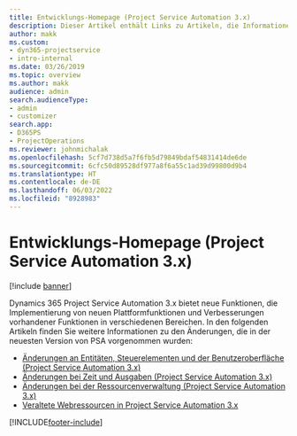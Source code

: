 ```yaml
---
title: Entwicklungs-Homepage (Project Service Automation 3.x)
description: Dieser Artikel enthält Links zu Artikeln, die Informationen zur Entwicklung von Dynamics 365 Project Service Automation (PSA) Version 3.x enthalten.
author: makk
ms.custom:
- dyn365-projectservice
- intro-internal
ms.date: 03/26/2019
ms.topic: overview
ms.author: makk
audience: admin
search.audienceType:
- admin
- customizer
search.app:
- D365PS
- ProjectOperations
ms.reviewer: johnmichalak
ms.openlocfilehash: 5cf7d738d5a7f6fb5d79849bdaf54831414de6de
ms.sourcegitcommit: 6cfc50d89528df977a8f6a55c1ad39d99800d9b4
ms.translationtype: HT
ms.contentlocale: de-DE
ms.lasthandoff: 06/03/2022
ms.locfileid: "8928983"
---
```

# <a name="development-home-page-project-service-automation-3x"></a>Entwicklungs-Homepage (Project Service Automation 3.x)

[!include [banner](../../includes/psa-now-project-operations.md)]

Dynamics 365 Project Service Automation 3.x bietet neue Funktionen, die Implementierung von neuen Plattformfunktionen und Verbesserungen vorhandener Funktionen in verschiedenen Bereichen. In den folgenden Artikeln finden Sie weitere Informationen zu den Änderungen, die in der neuesten Version von PSA vorgenommen wurden:

- [Änderungen an Entitäten, Steuerelementen und der Benutzeroberfläche (Project Service Automation 3.x)](../developer-guides/entity-changes-v3.x.md)
- [Änderungen bei Zeit und Ausgaben (Project Service Automation 3.x)](../developer-guides/time-expense-changes-v3.x.md)
- [Änderungen bei der Ressourcenverwaltung (Project Service Automation 3.x)](../developer-guides/resource-management-changes-v3.x.md)
- [Veraltete Webressourcen in Project Service Automation 3.x](../developer-guides/web-resources-deprecated-v3.x.md)


[!INCLUDE[footer-include](../../includes/footer-banner.md)]
